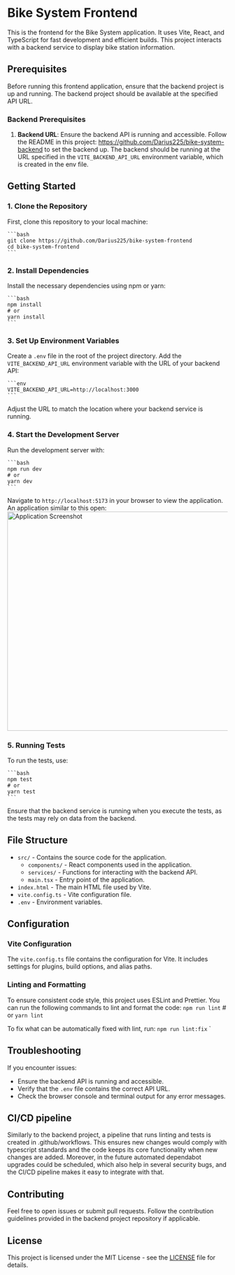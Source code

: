 # Bike System Frontend

This is the frontend for the Bike System application. It uses Vite, React, and TypeScript for fast development and efficient builds. This project interacts with a backend service to display bike station information.

## Prerequisites

Before running this frontend application, ensure that the backend project is up and running. The backend project should be available at the specified API URL.

### Backend Prerequisites

1. **Backend URL**: Ensure the backend API is running and accessible. Follow the README in this project: https://github.com/Darius225/bike-system-backend to set the backend up. The backend should be running at the URL specified in the `VITE_BACKEND_API_URL` environment variable, which is created in the env file.

## Getting Started

### 1. Clone the Repository

First, clone this repository to your local machine:

    ```bash
    git clone https://github.com/Darius225/bike-system-frontend
    cd bike-system-frontend
    ```

### 2. Install Dependencies

Install the necessary dependencies using npm or yarn:

    ```bash
    npm install
    # or
    yarn install
    ```

### 3. Set Up Environment Variables

Create a `.env` file in the root of the project directory. Add the `VITE_BACKEND_API_URL` environment variable with the URL of your backend API:

    ```env
    VITE_BACKEND_API_URL=http://localhost:3000
    ```

Adjust the URL to match the location where your backend service is running.

### 4. Start the Development Server

Run the development server with:

    ```bash
    npm run dev
    # or
    yarn dev
    ```

Navigate to `http://localhost:5173` in your browser to view the application. An application similar to this open:
<img src="images/application.png" alt="Application Screenshot" width="800" height="500" />

### 5. Running Tests

To run the tests, use:

    ```bash
    npm test
    # or
    yarn test
    ```

Ensure that the backend service is running when you execute the tests, as the tests may rely on data from the backend.

## File Structure

- `src/` - Contains the source code for the application.
  - `components/` - React components used in the application.
  - `services/` - Functions for interacting with the backend API.
  - `main.tsx` - Entry point of the application.
- `index.html` - The main HTML file used by Vite.
- `vite.config.ts` - Vite configuration file.
- `.env` - Environment variables.

## Configuration

### Vite Configuration

The `vite.config.ts` file contains the configuration for Vite. It includes settings for plugins, build options, and alias paths.

### Linting and Formatting

To ensure consistent code style, this project uses ESLint and Prettier. You can run the following commands to lint and format the code:
`npm run lint` # or
`yarn lint`

To fix what can be automatically fixed with lint, run:
`npm run lint:fix`
`

## Troubleshooting

If you encounter issues:

- Ensure the backend API is running and accessible.
- Verify that the `.env` file contains the correct API URL.
- Check the browser console and terminal output for any error messages.

## CI/CD pipeline

Similarly to the backend project, a pipeline that runs linting and tests is created in .github/workflows. This ensures new changes would comply with typescript standards and the code keeps its core functionality when new changes are added. Moreover, in the future automated dependabot upgrades could be scheduled, which also help in several security bugs, and the CI/CD pipeline makes it easy to integrate with that.

## Contributing

Feel free to open issues or submit pull requests. Follow the contribution guidelines provided in the backend project repository if applicable.

## License

This project is licensed under the MIT License - see the [LICENSE](LICENSE) file for details.
